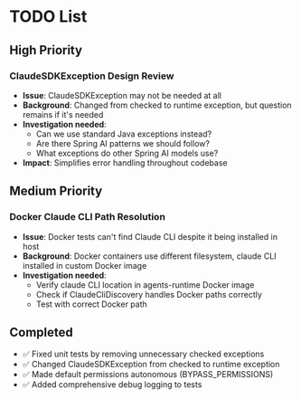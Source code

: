 # TODO List

## High Priority

### ClaudeSDKException Design Review
- **Issue**: ClaudeSDKException may not be needed at all
- **Background**: Changed from checked to runtime exception, but question remains if it's needed
- **Investigation needed**:
  - Can we use standard Java exceptions instead?
  - Are there Spring AI patterns we should follow?
  - What exceptions do other Spring AI models use?
- **Impact**: Simplifies error handling throughout codebase

## Medium Priority

### Docker Claude CLI Path Resolution
- **Issue**: Docker tests can't find Claude CLI despite it being installed in host
- **Background**: Docker containers use different filesystem, claude CLI installed in custom Docker image
- **Investigation needed**:
  - Verify claude CLI location in agents-runtime Docker image
  - Check if ClaudeCliDiscovery handles Docker paths correctly
  - Test with correct Docker path

## Completed
- ✅ Fixed unit tests by removing unnecessary checked exceptions
- ✅ Changed ClaudeSDKException from checked to runtime exception
- ✅ Made default permissions autonomous (BYPASS_PERMISSIONS)
- ✅ Added comprehensive debug logging to tests